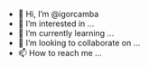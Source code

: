 - 👋 Hi, I’m @igorcamba
- 👀 I’m interested in ...
- 🌱 I’m currently learning ...
- 💞️ I’m looking to collaborate on ...
- 📫 How to reach me ...

<!---
igorcamba/igorcamba is a ✨ special ✨ repository because its `README.md` (this file) appears on your GitHub profile.
You can click the Preview link to take a look at your changes.
--->
